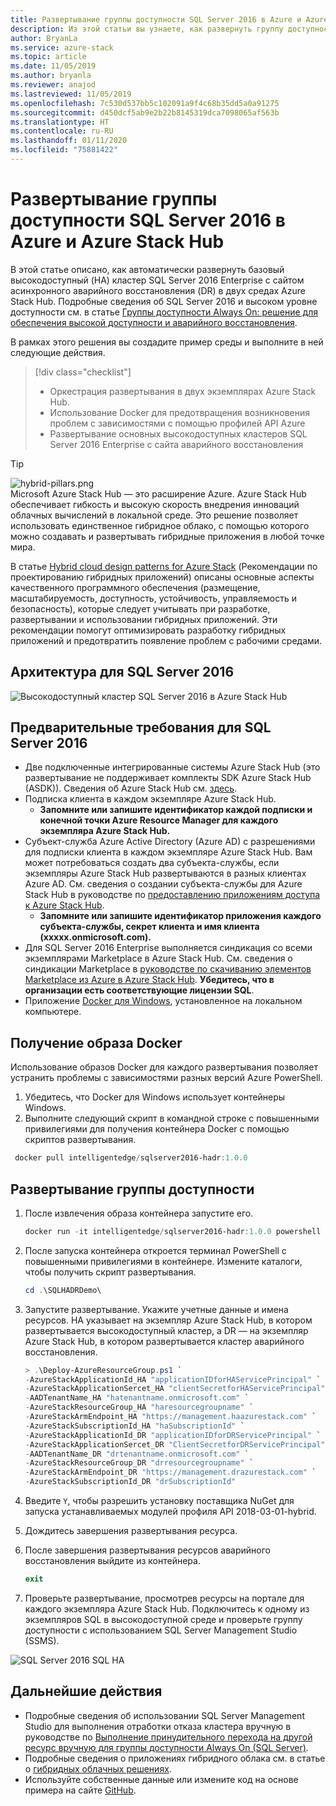 ```yaml
---
title: Развертывание группы доступности SQL Server 2016 в Azure и Azure Stack Hub
description: Из этой статьи вы узнаете, как развернуть группу доступности SQL Server 2016 в Azure и Azure Stack Hub.
author: BryanLa
ms.service: azure-stack
ms.topic: article
ms.date: 11/05/2019
ms.author: bryanla
ms.reviewer: anajod
ms.lastreviewed: 11/05/2019
ms.openlocfilehash: 7c530d537bb5c102091a9f4c68b35dd5a0a91275
ms.sourcegitcommit: d450dcf5ab9e2b22b8145319dca7098065af563b
ms.translationtype: HT
ms.contentlocale: ru-RU
ms.lasthandoff: 01/11/2020
ms.locfileid: "75881422"
---
```

# <a name="deploy-a-sql-server-2016-availability-group-to-azure-and-azure-stack-hub"></a>Развертывание группы доступности SQL Server 2016 в Azure и Azure Stack Hub

В этой статье описано, как автоматически развернуть базовый высокодоступный (HA) кластер SQL Server 2016 Enterprise с сайтом асинхронного аварийного восстановления (DR) в двух средах Azure Stack Hub. Подробные сведения об SQL Server 2016 и высоком уровне доступности см. в статье [Группы доступности Always On: решение для обеспечения высокой доступности и аварийного восстановления](https://docs.microsoft.com/sql/database-engine/availability-groups/windows/always-on-availability-groups-sql-server?view=sql-server-2016).

В рамках этого решения вы создадите пример среды и выполните в ней следующие действия.

> [!div class="checklist"]
> - Оркестрация развертывания в двух экземплярах Azure Stack Hub.
> - Использование Docker для предотвращения возникновения проблем с зависимостями с помощью профилей API Azure
> - Развертывание основных высокодоступных кластеров SQL Server 2016 Enterprise с сайта аварийного восстановления

> [!Tip]  
> ![hybrid-pillars.png](./media/solution-deployment-guide-cross-cloud-scaling/hybrid-pillars.png)  
> Microsoft Azure Stack Hub — это расширение Azure. Azure Stack Hub обеспечивает гибкость и высокую скорость внедрения инноваций облачных вычислений в локальной среде. Это решение позволяет использовать единственное гибридное облако, с помощью которого можно создавать и развертывать гибридные приложения в любой точке мира.  
> 
> В статье [Hybrid cloud design patterns for Azure Stack](overview-app-design-considerations.md) (Рекомендации по проектированию гибридных приложений) описаны основные аспекты качественного программного обеспечения (размещение, масштабируемость, доступность, устойчивость, управляемость и безопасность), которые следует учитывать при разработке, развертывании и использовании гибридных приложений. Эти рекомендации помогут оптимизировать разработку гибридных приложений и предотвратить появление проблем с рабочими средами.

## <a name="architecture-for-sql-server-2016"></a>Архитектура для SQL Server 2016

![Высокодоступный кластер SQL Server 2016 в Azure Stack Hub](media/solution-deployment-guide-sql-ha/image1.png)

## <a name="prerequisites-for-sql-server-2016"></a>Предварительные требования для SQL Server 2016

  - Две подключенные интегрированные системы Azure Stack Hub (это развертывание не поддерживает комплекты SDK Azure Stack Hub (ASDK)). Сведения об Azure Stack Hub см. [здесь](https://azure.microsoft.com/overview/azure-stack/).
  - Подписка клиента в каждом экземпляре Azure Stack Hub.    
      - **Запомните или запишите идентификатор каждой подписки и конечной точки Azure Resource Manager для каждого экземпляра Azure Stack Hub.**
  - Субъект-служба Azure Active Directory (Azure AD) с разрешениями для подписки клиента в каждом экземпляре Azure Stack Hub. Вам может потребоваться создать два субъекта-службы, если экземпляры Azure Stack Hub развертываются в разных клиентах Azure AD. См. сведения о создании субъекта-службы для Azure Stack Hub в руководстве по [предоставлению приложениям доступа к Azure Stack Hub](https://docs.microsoft.com/azure-stack/user/azure-stack-create-service-principals).
      - **Запомните или запишите идентификатор приложения каждого субъекта-службы, секрет клиента и имя клиента (xxxxx.onmicrosoft.com).**
  - Для SQL Server 2016 Enterprise выполняется синдикация со всеми экземплярами Marketplace в Azure Stack Hub. См. сведения о синдикации Marketplace в [руководстве по скачиванию элементов Marketplace из Azure в Azure Stack Hub](https://docs.microsoft.com/azure-stack/operator/azure-stack-download-azure-marketplace-item).
    **Убедитесь, что в организации есть соответствующие лицензии SQL**.
  - Приложение [Docker для Windows](https://docs.docker.com/docker-for-windows/), установленное на локальном компьютере.

## <a name="get-the-docker-image"></a>Получение образа Docker

Использование образов Docker для каждого развертывания позволяет устранить проблемы с зависимостями разных версий Azure PowerShell.

1.  Убедитесь, что Docker для Windows использует контейнеры Windows.
2.  Выполните следующий скрипт в командной строке с повышенными привилегиями для получения контейнера Docker с помощью скриптов развертывания.

```powershell  
 docker pull intelligentedge/sqlserver2016-hadr:1.0.0
```

## <a name="deploy-the-availability-group"></a>Развертывание группы доступности

1.  После извлечения образа контейнера запустите его.

      ```powershell  
      docker run -it intelligentedge/sqlserver2016-hadr:1.0.0 powershell
      ```

2.  После запуска контейнера откроется терминал PowerShell с повышенными привилегиями в контейнере. Измените каталоги, чтобы получить скрипт развертывания.

      ```powershell  
      cd .\SQLHADRDemo\
      ```

3.  Запустите развертывание. Укажите учетные данные и имена ресурсов. HA указывает на экземпляр Azure Stack Hub, в котором развертывается высокодоступный кластер, а DR — на экземпляр Azure Stack Hub, в котором развертывается кластер аварийного восстановления.

      ```powershell
      > .\Deploy-AzureResourceGroup.ps1 `
      -AzureStackApplicationId_HA "applicationIDforHAServicePrincipal" `
      -AzureStackApplicationSercet_HA "clientSecretforHAServicePrincipal" `
      -AADTenantName_HA "hatenantname.onmicrosoft.com" `
      -AzureStackResourceGroup_HA "haresourcegroupname" `
      -AzureStackArmEndpoint_HA "https://management.haazurestack.com" `
      -AzureStackSubscriptionId_HA "haSubscriptionId" `
      -AzureStackApplicationId_DR "applicationIDforDRServicePrincipal" `
      -AzureStackApplicationSercet_DR "ClientSecretforDRServicePrincipal" `
      -AADTenantName_DR "drtenantname.onmicrosoft.com" `
      -AzureStackResourceGroup_DR "drresourcegroupname" `
      -AzureStackArmEndpoint_DR "https://management.drazurestack.com" `
      -AzureStackSubscriptionId_DR "drSubscriptionId"
      ```

4.  Введите `Y`, чтобы разрешить установку поставщика NuGet для запуска устанавливаемых модулей профиля API 2018-03-01-hybrid.

5.  Дождитесь завершения развертывания ресурса.

6.  После завершения развертывания ресурсов аварийного восстановления выйдите из контейнера.

      ```powershell
      exit
      ```

7.  Проверьте развертывание, просмотрев ресурсы на портале для каждого экземпляра Azure Stack Hub. Подключитесь к одному из экземпляров SQL в высокодоступной среде и проверьте группу доступности с использованием SQL Server Management Studio (SSMS).

![SQL Server 2016 SQL HA](media/solution-deployment-guide-sql-ha/image2.png)

## <a name="next-steps"></a>Дальнейшие действия

  - Подробные сведения об использовании SQL Server Management Studio для выполнения отработки отказа кластера вручную в руководстве по [Выполнение принудительного перехода на другой ресурс вручную для группы доступности Always On (SQL Server)](https://docs.microsoft.com/sql/database-engine/availability-groups/windows/perform-a-forced-manual-failover-of-an-availability-group-sql-server?view=sql-server-2017).
  - Подробные сведения о приложениях гибридного облака см. в статье о [гибридных облачных решениях](https://aka.ms/azsdevtutorials).
  - Используйте собственные данные или измените код на основе примера на сайте [GitHub](https://github.com/Azure-Samples/azure-intelligent-edge-patterns).

